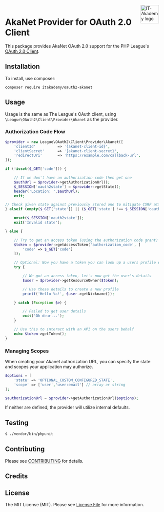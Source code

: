 <a href="https://www.it-akademy.fr">
    <img src="https://res.cloudinary.com/it-akademy/image/upload/f_auto,q_auto,h_200/logo_2x_feoygs.png" alt="IT-Akademy logo" title="IT-Akademy" align="right" height="60" />
</a>

# AkaNet Provider for OAuth 2.0 Client

This package provides AkaNet OAuth 2.0 support for the PHP League's [OAuth 2.0 Client](https://github.com/thephpleague/oauth2-client).

## Installation

To install, use composer:

```
composer require itakademy/oauth2-akanet
```

## Usage

Usage is the same as The League's OAuth client, using `\League\OAuth2\Client\Provider\Akanet` as the provider.

### Authorization Code Flow

```php
$provider = new League\OAuth2\Client\Provider\Akanet([
    'clientId'          => '{akanet-client-id}',
    'clientSecret'      => '{akanet-client-secret}',
    'redirectUri'       => 'https://example.com/callback-url',
]);

if (!isset($_GET['code'])) {

    // If we don't have an authorization code then get one
    $authUrl = $provider->getAuthorizationUrl();
    $_SESSION['oauth2state'] = $provider->getState();
    header('Location: '.$authUrl);
    exit;

// Check given state against previously stored one to mitigate CSRF attack
} elseif (empty($_GET['state']) || ($_GET['state'] !== $_SESSION['oauth2state'])) {

    unset($_SESSION['oauth2state']);
    exit('Invalid state');

} else {

    // Try to get an access token (using the authorization code grant)
    $token = $provider->getAccessToken('authorization_code', [
        'code' => $_GET['code']
    ]);

    // Optional: Now you have a token you can look up a users profile data
    try {

        // We got an access token, let's now get the user's details
        $user = $provider->getResourceOwner($token);

        // Use these details to create a new profile
        printf('Hello %s!', $user->getNickname());

    } catch (Exception $e) {

        // Failed to get user details
        exit('Oh dear...');
    }

    // Use this to interact with an API on the users behalf
    echo $token->getToken();
}
```

### Managing Scopes

When creating your Akanet authorization URL, you can specify the state and scopes your application may authorize.

```php
$options = [
    'state' => 'OPTIONAL_CUSTOM_CONFIGURED_STATE',
    'scope' => ['user','user:email'] // array or string
];

$authorizationUrl = $provider->getAuthorizationUrl($options);
```
If neither are defined, the provider will utilize internal defaults.

## Testing

``` bash
$ ./vendor/bin/phpunit
```

## Contributing

Please see [CONTRIBUTING](https://github.com/itakademy/oauth2-akanet/blob/master/CONTRIBUTING.md) for details.


## Credits

## License

The MIT License (MIT). Please see [License File](https://github.com/thephpleague/oauth2-github/blob/master/LICENSE) for more information.
